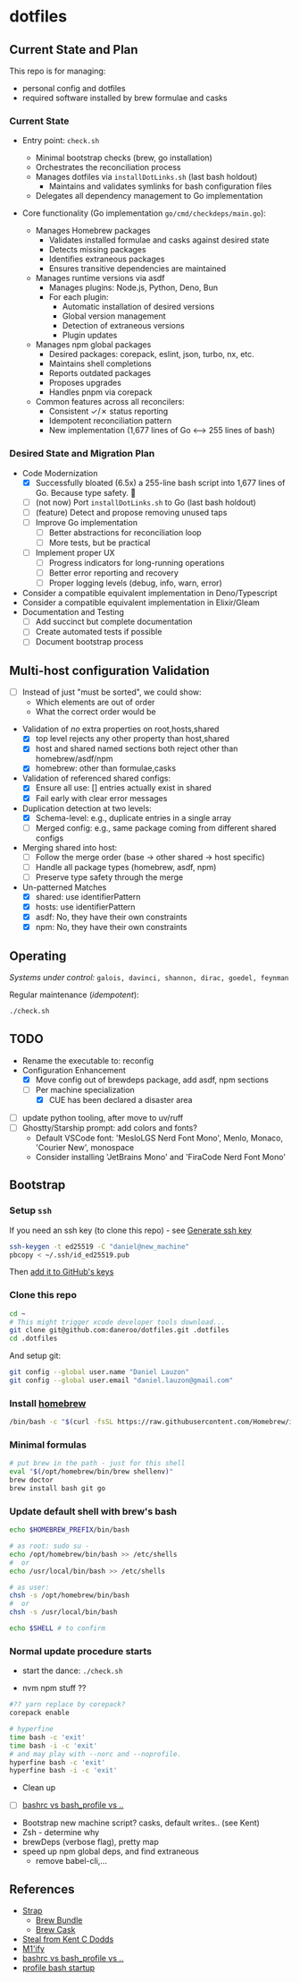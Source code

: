 # dotfiles

## Current State and Plan

This repo is for managing:

- personal config and dotfiles
- required software installed by brew formulae and casks

### Current State

- Entry point: `check.sh`
  - Minimal bootstrap checks (brew, go installation)
  - Orchestrates the reconciliation process
  - Manages dotfiles via `installDotLinks.sh` (last bash holdout)
    - Maintains and validates symlinks for bash configuration files
  - Delegates all dependency management to Go implementation

- Core functionality (Go implementation `go/cmd/checkdeps/main.go`):
  - Manages Homebrew packages
    - Validates installed formulae and casks against desired state
    - Detects missing packages
    - Identifies extraneous packages
    - Ensures transitive dependencies are maintained
  - Manages runtime versions via asdf
    - Manages plugins: Node.js, Python, Deno, Bun
    - For each plugin:
      - Automatic installation of desired versions
      - Global version management
      - Detection of extraneous versions
      - Plugin updates
  - Manages npm global packages
    - Desired packages: corepack, eslint, json, turbo, nx, etc.
    - Maintains shell completions
    - Reports outdated packages
    - Proposes upgrades
    - Handles pnpm via corepack
  - Common features across all reconcilers:
    - Consistent ✓/✗ status reporting
    - Idempotent reconciliation pattern
    - New implementation (1,677 lines of Go <--> 255 lines of bash)

### Desired State and Migration Plan

- Code Modernization
  - [x] Successfully bloated (6.5x) a 255-line bash script into 1,677 lines of Go. Because type safety. 🎉
  - [ ] (not now) Port `installDotLinks.sh` to Go (last bash holdout)
  - [ ] (feature) Detect and propose removing unused taps
  - [ ] Improve Go implementation
    - [ ] Better abstractions for reconciliation loop
    - [ ] More tests, but be practical
  - [ ] Implement proper UX
    - [ ] Progress indicators for long-running operations
    - [ ] Better error reporting and recovery
    - [ ] Proper logging levels (debug, info, warn, error)

- Consider a compatible equivalent implementation in Deno/Typescript
- Consider a compatible equivalent implementation in Elixir/Gleam
- Documentation and Testing
  - [ ] Add succinct but complete documentation
  - [ ] Create automated tests if possible
  - [ ] Document bootstrap process

## Multi-host configuration Validation

- [ ] Instead of just "must be sorted", we could show:
  - Which elements are out of order
  - What the correct order would be
- Validation of *no* extra properties on root,hosts,shared
  - [x] top level rejects any other property than host,shared
  - [x] host and shared named sections both reject other than homebrew/asdf/npm
  - [x] homebrew: other than formulae,casks
- Validation of referenced shared configs:
  - [x] Ensure all use: [] entries actually exist in shared
  - [x] Fail early with clear error messages
- Duplication detection at two levels:
  - [x] Schema-level: e.g., duplicate entries in a single array
  - [ ] Merged config: e.g., same package coming from different shared configs
- Merging shared into host:
  - [ ] Follow the merge order (base → other shared → host specific)
  - [ ] Handle all package types (homebrew, asdf, npm)
  - [ ] Preserve type safety through the merge
- Un-patterned Matches
  - [x] shared: use identifierPattern
  - [x] hosts: use identifierPattern
  - [x] asdf: No, they have their own constraints
  - [x] npm: No, they have their own constraints

## Operating

*Systems under control:* `galois, davinci, shannon, dirac, goedel, feynman`

Regular maintenance (*idempotent*):

```bash
./check.sh
```

## TODO

- Rename the executable to: reconfig
- Configuration Enhancement
  - [x] Move config out of brewdeps package, add asdf, npm sections
  - [ ] Per machine specialization
    - [x] CUE has been declared a disaster area
- [ ] update python tooling, after move to uv/ruff
- [ ] Ghostty/Starship prompt: add colors and fonts?
  - Default VSCode font: 'MesloLGS Nerd Font Mono', Menlo, Monaco, 'Courier New', monospace
  - Consider installing 'JetBrains Mono' and 'FiraCode Nerd Font Mono'

## Bootstrap

### Setup `ssh`

If you need an ssh key (to clone this repo) - see [Generate ssh key](https://docs.github.com/en/authentication/connecting-to-github-with-ssh)

```bash
ssh-keygen -t ed25519 -C "daniel@new_machine"
pbcopy < ~/.ssh/id_ed25519.pub
```

Then [add it to GitHub's keys](https://github.com/settings/keys)

### Clone this repo

```bash
cd ~
# This might trigger xcode developer tools download...
git clone git@github.com:daneroo/dotfiles.git .dotfiles
cd .dotfiles
```

And setup git:

```bash
git config --global user.name "Daniel Lauzon"
git config --global user.email "daniel.lauzon@gmail.com"
```

### Install [homebrew](https://brew.sh/)

```bash
/bin/bash -c "$(curl -fsSL https://raw.githubusercontent.com/Homebrew/install/HEAD/install.sh)"
```

### Minimal formulas

```bash
# put brew in the path - just for this shell
eval "$(/opt/homebrew/bin/brew shellenv)"
brew doctor
brew install bash git go
```

### Update default shell with brew's bash

```bash
echo $HOMEBREW_PREFIX/bin/bash

# as root: sudo su -
echo /opt/homebrew/bin/bash >> /etc/shells
#  or
echo /usr/local/bin/bash >> /etc/shells

# as user:
chsh -s /opt/homebrew/bin/bash
#  or
chsh -s /usr/local/bin/bash

echo $SHELL # to confirm
```

### Normal update procedure starts

- start the dance: `./check.sh`

- nvm npm stuff ??

```bash
#?? yarn replace by corepack?
corepack enable
```

```bash
# hyperfine
time bash -c 'exit'
time bash -i -c 'exit'
# and may play with --norc and --noprofile.
hyperfine bash -c 'exit'
hyperfine bash -i -c 'exit'
```

- Clean up

- [ ] [bashrc vs bash_profile vs ..](https://superuser.com/questions/789448/choosing-between-bashrc-profile-bash-profile-etc)
- Bootstrap new machine script? casks, default writes.. (see Kent)
- Zsh - determine why
- brewDeps (verbose flag), pretty map
- speed up npm global deps, and find extraneous
  - remove babel-cli,...

## References

- [Strap](https://github.com/MikeMcQuaid/strap)
  - [Brew Bundle](https://github.com/Homebrew/homebrew-bundle)
  - [Brew Cask](https://github.com/Homebrew/homebrew-cask)
- [Steal from Kent C Dodds](https://github.com/kentcdodds/dotfiles/blob/main/.macos)
- [M1'ify](https://blog.smittytone.net/2021/02/07/how-to-migrate-to-native-homebrew-on-an-m1-mac/)
- [bashrc vs bash_profile vs ..](https://superuser.com/questions/789448/choosing-between-bashrc-profile-bash-profile-etc)
- [profile bash startup](https://stackoverflow.com/questions/5014823/how-can-i-profile-a-bash-shell-script-slow-startup)

